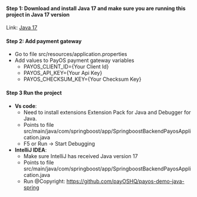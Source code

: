 #### Step 1: Download and install Java 17 and make sure you are running this project in Java 17 version
Link: [Java 17](https://www.oracle.com/java/technologies/javase/jdk17-archive-downloads.html)
#### Step 2: Add payment gateway
- Go to file src/resources/application.properties
- Add values to PayOS payment gateway variables
   - PAYOS_CLIENT_ID={Your Client Id}
   - PAYOS_API_KEY={Your Api Key}
   - PAYOS_CHECKSUM_KEY={Your Checksum Key}
#### Step 3 Run the project
- **Vs code**:
   - Need to install extensions Extension Pack for Java and Debugger for Java.
   - Points to file src/main/java/com/springboost/app/SpringboostBackendPayosApplication.java
   - F5 or Run -> Start Debugging
- **IntelliJ IDEA**:
   - Make sure IntelliJ has received Java version 17
   - Points to file src/main/java/com/springboost/app/SpringboostBackendPayosApplication.java
   - Run
@Copyright: https://github.com/payOSHQ/payos-demo-java-spring
